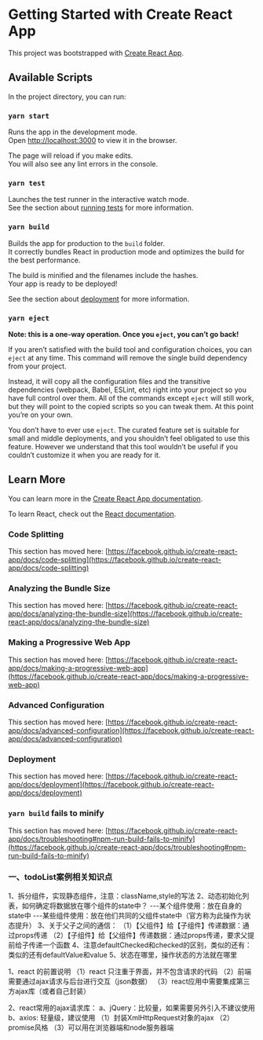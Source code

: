 # Getting Started with Create React App

This project was bootstrapped with [Create React App](https://github.com/facebook/create-react-app).

## Available Scripts

In the project directory, you can run:

### `yarn start`

Runs the app in the development mode.\
Open [http://localhost:3000](http://localhost:3000) to view it in the browser.

The page will reload if you make edits.\
You will also see any lint errors in the console.

### `yarn test`

Launches the test runner in the interactive watch mode.\
See the section about [running tests](https://facebook.github.io/create-react-app/docs/running-tests) for more information.

### `yarn build`

Builds the app for production to the `build` folder.\
It correctly bundles React in production mode and optimizes the build for the best performance.

The build is minified and the filenames include the hashes.\
Your app is ready to be deployed!

See the section about [deployment](https://facebook.github.io/create-react-app/docs/deployment) for more information.

### `yarn eject`

**Note: this is a one-way operation. Once you `eject`, you can’t go back!**

If you aren’t satisfied with the build tool and configuration choices, you can `eject` at any time. This command will remove the single build dependency from your project.

Instead, it will copy all the configuration files and the transitive dependencies (webpack, Babel, ESLint, etc) right into your project so you have full control over them. All of the commands except `eject` will still work, but they will point to the copied scripts so you can tweak them. At this point you’re on your own.

You don’t have to ever use `eject`. The curated feature set is suitable for small and middle deployments, and you shouldn’t feel obligated to use this feature. However we understand that this tool wouldn’t be useful if you couldn’t customize it when you are ready for it.

## Learn More

You can learn more in the [Create React App documentation](https://facebook.github.io/create-react-app/docs/getting-started).

To learn React, check out the [React documentation](https://reactjs.org/).

### Code Splitting

This section has moved here: [https://facebook.github.io/create-react-app/docs/code-splitting](https://facebook.github.io/create-react-app/docs/code-splitting)

### Analyzing the Bundle Size

This section has moved here: [https://facebook.github.io/create-react-app/docs/analyzing-the-bundle-size](https://facebook.github.io/create-react-app/docs/analyzing-the-bundle-size)

### Making a Progressive Web App

This section has moved here: [https://facebook.github.io/create-react-app/docs/making-a-progressive-web-app](https://facebook.github.io/create-react-app/docs/making-a-progressive-web-app)

### Advanced Configuration

This section has moved here: [https://facebook.github.io/create-react-app/docs/advanced-configuration](https://facebook.github.io/create-react-app/docs/advanced-configuration)

### Deployment

This section has moved here: [https://facebook.github.io/create-react-app/docs/deployment](https://facebook.github.io/create-react-app/docs/deployment)

### `yarn build` fails to minify

This section has moved here: [https://facebook.github.io/create-react-app/docs/troubleshooting#npm-run-build-fails-to-minify](https://facebook.github.io/create-react-app/docs/troubleshooting#npm-run-build-fails-to-minify)


### 一、todoList案例相关知识点
1、拆分组件，实现静态组件，注意：className,style的写法
2、动态初始化列表，如何确定将数据放在哪个组件的state中？
  ---某个组件使用：放在自身的state中
  ---某些组件使用：放在他们共同的父组件state中（官方称为此操作为状态提升）
3、关于父子之间的通信：
     （1）【父组件】给【子组件】传递数据：通过props传递
     （2）【子组件】给【父组件】传递数据：通过props传递，要求父提前给子传递一个函数
4、注意defaultChecked和checked的区别，类似的还有：类似的还有defaultValue和value
5、状态在哪里，操作状态的方法就在哪里



1、react 的前置说明
（1）react 只注重于界面，并不包含请求的代码
（2）前端需要通过ajax请求与后台进行交互（json数据）
（3）react应用中需要集成第三方ajax库（或者自己封装）

2、react常用的ajax请求库：
  a、jQuery：比较量，如果需要另外引入不建议使用
  b、axios: 轻量级，建议使用
  （1）封装XmlHttpRequest对象的ajax
  （2）promise风格
  （3）可以用在浏览器端和node服务器端